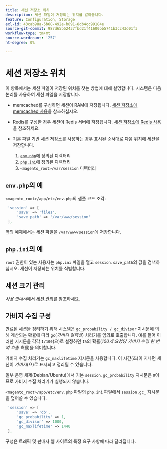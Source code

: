 ```yaml
---
title: 세션 저장소 위치
description: 세션 파일이 저장되는 위치를 알아봅니다.
feature: Configuration, Storage
exl-id: 43cab98a-5b68-492e-b891-8db4cc99184e
source-git-commit: 987d65b52437fbd21f41600bb5741b3cc43d01f3
workflow-type: tm+mt
source-wordcount: '257'
ht-degree: 0%

---
```


# 세션 저장소 위치

이 항목에서는 세션 파일이 저장된 위치를 찾는 방법에 대해 설명합니다. 시스템은 다음 논리를 사용하여 세션 파일을 저장합니다.

- memcached를 구성하면 세션이 RAM에 저장됩니다. [세션 저장소에 memcached 사용](memcached.md)을 참조하십시오.
- Redis를 구성한 경우 세션이 Redis 서버에 저장됩니다. [세션 저장소에 Redis 사용](../cache/redis-session.md)을 참조하세요.
- 기본 파일 기반 세션 저장소를 사용하는 경우 표시된 순서대로 다음 위치에 세션을 저장합니다.

   1. [`env.php`](#example-in-envphp)에 정의된 디렉터리
   1. [`php.ini`](#example-in-phpini)에 정의된 디렉터리
   1. `<magento_root>/var/session` 디렉터리

## `env.php`의 예

`<magento_root>/app/etc/env.php`의 샘플 코드 조각:

```php
 'session' => [
     'save' => 'files',
     'save_path' => '/var/www/session'
 ],
```

앞의 예제에서는 세션 파일을 `/var/www/session`에 저장합니다.

## `php.ini`의 예

`root` 권한이 있는 사용자는 `php.ini` 파일을 열고 `session.save_path`의 값을 검색하십시오. 세션이 저장되는 위치를 식별합니다.

## 세션 크기 관리

_사용 안내서_&#x200B;에서 [세션 관리](https://experienceleague.adobe.com/ko/docs/commerce-admin/systems/security/security-session-management)를 참조하세요.

## 가비지 수집 구성

만료된 세션을 정리하기 위해 시스템은 `gc_probability / gc_divisor` 지시문에 의해 계산되는 확률에 따라 `gc`(_가비지 컬렉션_) 처리기를 임의로 호출합니다. 예를 들어 이러한 지시문을 각각 `1/100`(으)로 설정하면 `1%`의 확률(_100개 요청당 가비지 수집 한 번의 호출 확률_)을 의미합니다.

가비지 수집 처리기는 `gc_maxlifetime` 지시문을 사용합니다. 이 시간(초)이 지나면 세션이 _가비지_(으)로 표시되고 정리될 수 있습니다.

일부 운영 체제(Debian/Ubuntu)에서 기본 `session.gc_probability` 지시문은 `0`이므로 가비지 수집 처리기가 실행되지 않습니다.

`<magento_root>/app/etc/env.php` 파일의 `php.ini` 파일에서 `session.gc_` 지시문을 덮어쓸 수 있습니다.

```php
 'session' => [
     'save' => 'db',
     'gc_probability' => 1,
     'gc_divisor' => 1000,
     'gc_maxlifetime' => 1440
 ],
```

구성은 트래픽 및 판매자 웹 사이트의 특정 요구 사항에 따라 달라집니다.
